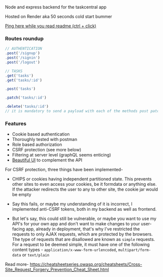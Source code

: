 Node and express backend for the taskcentral app

Hosted on Render aka 50 seconds cold start bummer

<a href='https://task-central-backend.onrender.com/'>Ping here while you read readme (ctrl + click)</a>

### Routes roundup

```js
// AUTHENTICATION
.post('/signup')
.post('/signin')
.post('/logout')

```

```js
// TASKS
.get('tasks')
.get('tasks/:id')

.post('tasks')

.patch('tasks/:id')

.delete('tasks/:id')
// it is mandatory to send a payload with each of the methods post patch and delete or set the content type header to application/json

```

### Features

- Cookie based authentication
- Thoroughly tested with postman
- Role based authorization
- CSRF protection (see more below)
- Filtering at server level (graphQL seems enticing)
- [Beautiful UI](https://taskcentral.netlify.app/) to complement the API

For CSRF protection, three things have been implemented-

- CHIPS or cookies having independent partitioned state. This prevents other sites to even access your cookies, be it formdata or anything else. If the attacker redirects the user to any to other site, the cookie jar would be empty

- Say this fails, or maybe my understanding of it is incorrect, I implemented anti-CSRF tokens, both in my backend as well as frontend.

- But let's say, this could still be vulnerable, or maybe you want to use my API's for your own app and don't want to make changes to your user-facing app, already in deployment, that's why I've restricted the requests to only AJAX requests, which are protected by the browsers.
  The type of requests that are disallowed are known as `simple` requests. For a request to be deemed simple, it must have one of the following content types - `application/x-www-form-urlencoded`, `multipart/form-data` or `text/plain`

Read more-
https://cheatsheetseries.owasp.org/cheatsheets/Cross-Site_Request_Forgery_Prevention_Cheat_Sheet.html
